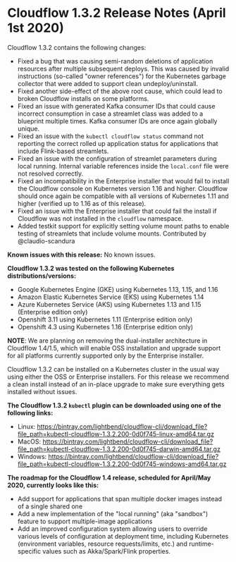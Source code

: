 # Cloudflow 1.3.2 Release Notes (April 1st 2020)

Cloudflow 1.3.2 contains the following changes:

- Fixed a bug that was causing semi-random deletions of application resources after multiple subsequent deploys. This was caused by invalid instructions (so-called "owner references") for the Kubernetes garbage collector that were added to support clean undeploy/uninstall.
- Fixed another side-effect of the above root cause, which could lead to broken Cloudflow installs on some platforms.
- Fixed an issue with generated Kafka consumer IDs that could cause incorrect consumption in case a streamlet class was added to a blueprint multiple times. Kafka consumer IDs are once again globally unique.
- Fixed an issue with the `kubectl cloudflow status` command not reporting the correct rolled up application status for applications that include Flink-based streamlets.
- Fixed an issue with the configuration of streamlet parameters during local running. Internal variable references inside the `local.conf` file were not resolved correctly.
- Fixed an incompatibility in the Enterprise installer that would fail to install the Cloudflow console on Kubernetes version 1.16 and higher. Cloudflow should once again be compatible with all versions of Kubernetes 1.11 and higher (verified up to 1.16 as of this release).
- Fixed an issue with the Enterprise installer that could fail the install if Cloudflow was not installed in the `cloudflow` namespace.
- Added testkit support for explicitly setting volume mount paths to enable testing of streamlets that include volume mounts. Contributed by @claudio-scandura

**Known issues with this release:**
No known issues.


**Cloudflow 1.3.2 was tested on the following Kubernetes distributions/versions:**

- Google Kubernetes Engine (GKE) using Kubernetes 1.13, 1.15, and 1.16
- Amazon Elastic Kubernetes Service (EKS) using Kubernetes 1.14
- Azure Kubernetes Service (AKS) using Kubernetes 1.13 and 1.15 (Enterprise edition only)
- Openshift 3.11 using Kubernetes 1.11 (Enterprise edition only)
- Openshift 4.3 using Kubernetes 1.16 (Enterprise edition only)

**NOTE**: We are planning on removing the dual-installer architecture in Cloudflow 1.4/1.5, which will enable OSS installation and upgrade support for all platforms currently supported only by the Enterprise installer.

Cloudflow 1.3.2 can be installed on a Kubernetes cluster in the usual way using either the OSS or Enterprise installers. For this release we recommend a clean install instead of an in-place upgrade to make sure everything gets installed without issues.

**The Cloudflow 1.3.2 `kubectl` plugin can be downloaded using one of the following links:**

- Linux: https://bintray.com/lightbend/cloudflow-cli/download_file?file_path=kubectl-cloudflow-1.3.2.200-0d0f745-linux-amd64.tar.gz
- MacOS: https://bintray.com/lightbend/cloudflow-cli/download_file?file_path=kubectl-cloudflow-1.3.2.200-0d0f745-darwin-amd64.tar.gz
- Windows: https://bintray.com/lightbend/cloudflow-cli/download_file?file_path=kubectl-cloudflow-1.3.2.200-0d0f745-windows-amd64.tar.gz

**The roadmap for the Cloudflow 1.4 release, scheduled for April/May 2020, currently looks like this:**

- Add support for applications that span multiple docker images instead of a single shared one
- Add a new implementation of the "local running" (aka "sandbox") feature to support multiple-image applications
- Add an improved configuration system allowing users to override various levels of configuration at deployment time, including Kubernetes (environment variables, resource requests/limits, etc.) and runtime-specific values such as Akka/Spark/Flink properties.
